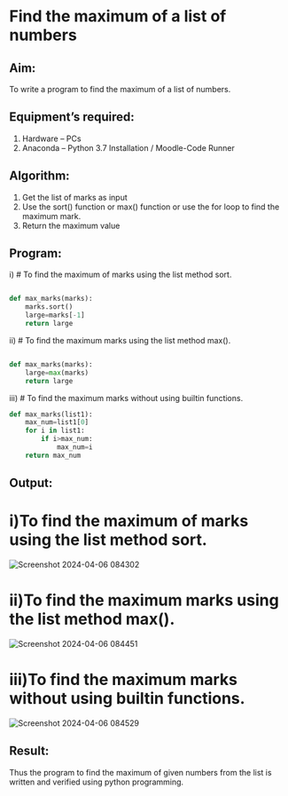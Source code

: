 # Find the maximum of a list of numbers
## Aim:
To write a program to find the maximum of a list of numbers.
## Equipment’s required:
1.	Hardware – PCs
2.	Anaconda – Python 3.7 Installation / Moodle-Code Runner
## Algorithm:
1.	Get the list of marks as input
2.	Use the sort() function or max() function or use the for loop to find the maximum mark.
3.	Return the maximum value
## Program:

i)	# To find the maximum of marks using the list method sort.
```Python

def max_marks(marks):
    marks.sort()
    large=marks[-1]
    return large

```

ii)	# To find the maximum marks using the list method max().
```Python

def max_marks(marks):
    large=max(marks)
    return large

```

iii) # To find the maximum marks without using builtin functions.
```Python
def max_marks(list1):
    max_num=list1[0]
    for i in list1:
        if i>max_num:
            max_num=i
    return max_num


```



## Output:
# i)To find the maximum of marks using the list method sort.
![Screenshot 2024-04-06 084302](https://github.com/KAMALESHNITHYA/FindMaximum/assets/145743119/e15efd7e-c45c-4cb7-8cfb-2c2bdde9b879)
# ii)To find the maximum marks using the list method max().
![Screenshot 2024-04-06 084451](https://github.com/KAMALESHNITHYA/FindMaximum/assets/145743119/4bea4956-2c5e-4a5f-b766-e6d20d6901cc)
# iii)To find the maximum marks without using builtin functions.
![Screenshot 2024-04-06 084529](https://github.com/KAMALESHNITHYA/FindMaximum/assets/145743119/f3907997-7159-4db6-b97e-ccce9a22e109)

## Result:
Thus the program to find the maximum of given numbers from the list is written and verified using python programming.
